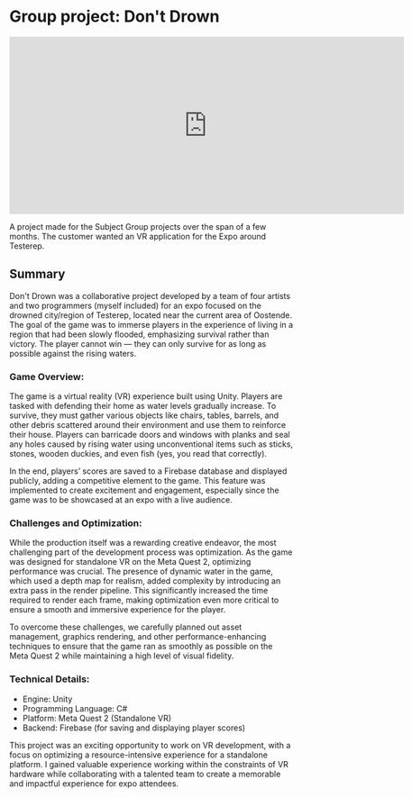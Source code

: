 # Group project: Don't Drown

<iframe width="700" height="315" src="https://www.youtube.com/embed/RKF26AGI6zs?si=3qwgt7NyYTEm_klB" title="YouTube video player" frameborder="0" allow="accelerometer; autoplay; clipboard-write; encrypted-media; gyroscope; picture-in-picture; web-share" allowfullscreen></iframe>


A project made for the Subject Group projects over the span of a few months. The customer wanted an VR application for the Expo around Testerep.

## Summary

Don't Drown was a collaborative project developed by a team of four artists and two programmers (myself included) for an expo focused on the drowned city/region of Testerep, located near the current area of Oostende. The goal of the game was to immerse players in the experience of living in a region that had been slowly flooded, emphasizing survival rather than victory. The player cannot win — they can only survive for as long as possible against the rising waters.

### Game Overview:
The game is a virtual reality (VR) experience built using Unity. Players are tasked with defending their home as water levels gradually increase. To survive, they must gather various objects like chairs, tables, barrels, and other debris scattered around their environment and use them to reinforce their house. Players can barricade doors and windows with planks and seal any holes caused by rising water using unconventional items such as sticks, stones, wooden duckies, and even fish (yes, you read that correctly).

In the end, players’ scores are saved to a Firebase database and displayed publicly, adding a competitive element to the game. This feature was implemented to create excitement and engagement, especially since the game was to be showcased at an expo with a live audience.

### Challenges and Optimization:
While the production itself was a rewarding creative endeavor, the most challenging part of the development process was optimization. As the game was designed for standalone VR on the Meta Quest 2, optimizing performance was crucial. The presence of dynamic water in the game, which used a depth map for realism, added complexity by introducing an extra pass in the render pipeline. This significantly increased the time required to render each frame, making optimization even more critical to ensure a smooth and immersive experience for the player.

To overcome these challenges, we carefully planned out asset management, graphics rendering, and other performance-enhancing techniques to ensure that the game ran as smoothly as possible on the Meta Quest 2 while maintaining a high level of visual fidelity.

### Technical Details:
- Engine: Unity
- Programming Language: C#
- Platform: Meta Quest 2 (Standalone VR)
- Backend: Firebase (for saving and displaying player scores)

This project was an exciting opportunity to work on VR development, with a focus on optimizing a resource-intensive experience for a standalone platform. I gained valuable experience working within the constraints of VR hardware while collaborating with a talented team to create a memorable and impactful experience for expo attendees.

